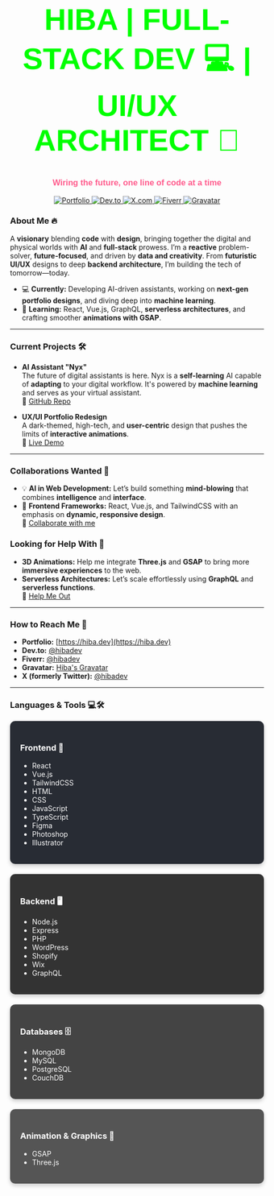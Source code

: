 <!-- Start of Header Section -->
<h1 align="center" style="font-family: 'Orbitron', sans-serif; font-size: 60px; color: #00ff00; text-transform: uppercase;">Hiba | Full-Stack Dev 💻 | UI/UX Architect 🎨</h1>
<h3 align="center" style="font-family: 'Orbitron', sans-serif; color: #ff5c8d;">Wiring the future, one line of code at a time</h3>

<p align="center">
  <a href="https://hiba.dev" target="_blank">
    <img src="https://img.shields.io/badge/Portfolio-0ff?style=for-the-badge&logo=appveyor&logoColor=white" alt="Portfolio" />
  </a>
  <a href="https://dev.to/hibadev" target="_blank">
    <img src="https://img.shields.io/badge/Dev.to-%23ff2b72?style=for-the-badge&logo=devdotto&logoColor=white" alt="Dev.to" />
  </a>
  <a href="https://x.com/hibadev" target="_blank">
    <img src="https://img.shields.io/badge/X-000000?style=for-the-badge&logo=x&logoColor=white" alt="X.com" />
  </a>
  <a href="https://www.fiverr.com/hibadev" target="_blank">
    <img src="https://img.shields.io/badge/Fiverr-%231dbf73?style=for-the-badge&logo=fiverr&logoColor=white" alt="Fiverr" />
  </a>
  <a href="https://en.gravatar.com/hibadev" target="_blank">
    <img src="https://img.shields.io/badge/Gravatar-%234cc9ff?style=for-the-badge&logo=gravatar&logoColor=white" alt="Gravatar" />
  </a>
</p>


<!-- Start of About Me Section -->
### **About Me** 🔥

A **visionary** blending **code** with **design**, bringing together the digital and physical worlds with **AI** and **full-stack** prowess. I’m a **reactive** problem-solver, **future-focused**, and driven by **data and creativity**. From **futuristic UI/UX** designs to deep **backend architecture**, I’m building the tech of tomorrow—today.

- 💻 **Currently:** Developing AI-driven assistants, working on **next-gen portfolio designs**, and diving deep into **machine learning**.
- 🌱 **Learning:** React, Vue.js, GraphQL, **serverless architectures**, and crafting smoother **animations with GSAP**.

---

### **Current Projects** 🛠️

- **AI Assistant "Nyx"**  
  The future of digital assistants is here. Nyx is a **self-learning** AI capable of **adapting** to your digital workflow. It's powered by **machine learning** and serves as your virtual assistant.  
  🔗 [GitHub Repo](#)

- **UX/UI Portfolio Redesign**  
  A dark-themed, high-tech, and **user-centric** design that pushes the limits of **interactive animations**.  
  🔗 [Live Demo](#)

---

### **Collaborations Wanted** 🚀
- 💡 **AI in Web Development:** Let’s build something **mind-blowing** that combines **intelligence** and **interface**.  
- 🔌 **Frontend Frameworks:** React, Vue.js, and TailwindCSS with an emphasis on **dynamic, responsive design**.  
  🔗 [Collaborate with me](#)

### **Looking for Help With** 💬
- **3D Animations:** Help me integrate **Three.js** and **GSAP** to bring more **immersive experiences** to the web.
- **Serverless Architectures:** Let’s scale effortlessly using **GraphQL** and **serverless functions**.  
  🔗 [Help Me Out](#)

---

### **How to Reach Me** 📡
- **Portfolio:** [https://hiba.dev](https://hiba.dev)  
- **Dev.to:** [@hibadev](https://dev.to/hibadev)  
- **Fiverr:** [@hibadev](https://www.fiverr.com/hibadev)  
- **Gravatar:** [Hiba's Gravatar](https://en.gravatar.com/hibadevv)  
- **X (formerly Twitter):** [@hibadev](https://x.com/hibadev)

---

<!-- Languages & Tools Section -->
### **Languages & Tools** 💻🛠️

<div style="display: flex; flex-wrap: wrap; justify-content: space-around; gap: 20px;">
  
  <!-- Frontend Section -->
  <div style="flex: 1; min-width: 250px; background-color: #282c34; color: #fff; padding: 20px; border-radius: 10px; box-shadow: 0 4px 8px rgba(0, 0, 0, 0.2);">
    <h3>Frontend 🚀</h3>
    <ul>
      <li>React</li>
      <li>Vue.js</li>
      <li>TailwindCSS</li>
      <li>HTML</li>
      <li>CSS</li>
      <li>JavaScript</li>
      <li>TypeScript</li>
      <li>Figma</li>
      <li>Photoshop</li>
      <li>Illustrator</li>
    </ul>
  </div>

  <!-- Backend Section -->
  <div style="flex: 1; min-width: 250px; background-color: #333; color: #fff; padding: 20px; border-radius: 10px; box-shadow: 0 4px 8px rgba(0, 0, 0, 0.2);">
    <h3>Backend 🖥️</h3>
    <ul>
      <li>Node.js</li>
      <li>Express</li>
      <li>PHP</li>
      <li>WordPress</li>
      <li>Shopify</li>
      <li>Wix</li>
      <li>GraphQL</li>
    </ul>
  </div>

  <!-- Databases Section -->
  <div style="flex: 1; min-width: 250px; background-color: #444; color: #fff; padding: 20px; border-radius: 10px; box-shadow: 0 4px 8px rgba(0, 0, 0, 0.2);">
    <h3>Databases 🗄️</h3>
    <ul>
      <li>MongoDB</li>
      <li>MySQL</li>
      <li>PostgreSQL</li>
      <li>CouchDB</li>
    </ul>
  </div>

  <!-- Animation & Graphics Section -->
  <div style="flex: 1; min-width: 250px; background-color: #555; color: #fff; padding: 20px; border-radius: 10px; box-shadow: 0 4px 8px rgba(0, 0, 0, 0.2);">
    <h3>Animation & Graphics 🎨</h3>
    <ul>
      <li>GSAP</li>
      <li>Three.js</li>
    </ul>
  </div>
</div>

